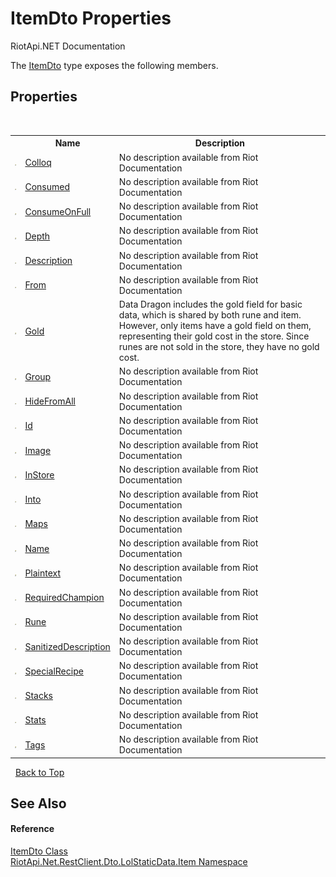 # ItemDto Properties
RiotApi.NET Documentation 

The <a href="152c228f-f557-6caf-c38a-642e6c61e827">ItemDto</a> type exposes the following members.


## Properties
&nbsp;<table><tr><th></th><th>Name</th><th>Description</th></tr><tr><td>![Public property](media/pubproperty.gif "Public property")</td><td><a href="45070c8a-d3e8-611e-1de1-2386f8bcc15a">Colloq</a></td><td>
No description available from Riot Documentation</td></tr><tr><td>![Public property](media/pubproperty.gif "Public property")</td><td><a href="60f5cd5a-079f-aea7-b537-594543536c6e">Consumed</a></td><td>
No description available from Riot Documentation</td></tr><tr><td>![Public property](media/pubproperty.gif "Public property")</td><td><a href="471dc623-7d4c-e43c-bd1b-132685c3d114">ConsumeOnFull</a></td><td>
No description available from Riot Documentation</td></tr><tr><td>![Public property](media/pubproperty.gif "Public property")</td><td><a href="9a5c76f1-3704-dec5-bf25-b6c3cb82de6e">Depth</a></td><td>
No description available from Riot Documentation</td></tr><tr><td>![Public property](media/pubproperty.gif "Public property")</td><td><a href="be388c3b-d1e1-544b-b05e-81bb0a51ac5a">Description</a></td><td>
No description available from Riot Documentation</td></tr><tr><td>![Public property](media/pubproperty.gif "Public property")</td><td><a href="bb488a5c-85c9-8439-97d3-98e58567bab0">From</a></td><td>
No description available from Riot Documentation</td></tr><tr><td>![Public property](media/pubproperty.gif "Public property")</td><td><a href="ebb5dbcc-a961-7ca9-4b2f-d28503708ec8">Gold</a></td><td>
Data Dragon includes the gold field for basic data, which is shared by both rune and item. However, only items have a gold field on them, representing their gold cost in the store. Since runes are not sold in the store, they have no gold cost.</td></tr><tr><td>![Public property](media/pubproperty.gif "Public property")</td><td><a href="9f2b3ef1-dae1-0ed9-b3ac-db30c9cc7255">Group</a></td><td>
No description available from Riot Documentation</td></tr><tr><td>![Public property](media/pubproperty.gif "Public property")</td><td><a href="86539998-eb1c-e702-fc78-605f731a9d2a">HideFromAll</a></td><td>
No description available from Riot Documentation</td></tr><tr><td>![Public property](media/pubproperty.gif "Public property")</td><td><a href="52200b7a-07af-7dc9-4dcf-ddc472a4a090">Id</a></td><td>
No description available from Riot Documentation</td></tr><tr><td>![Public property](media/pubproperty.gif "Public property")</td><td><a href="fa55d332-7bb9-db22-64ac-4a7753b5576a">Image</a></td><td>
No description available from Riot Documentation</td></tr><tr><td>![Public property](media/pubproperty.gif "Public property")</td><td><a href="bfa4cef7-9060-d42d-4279-9d001446d8fa">InStore</a></td><td>
No description available from Riot Documentation</td></tr><tr><td>![Public property](media/pubproperty.gif "Public property")</td><td><a href="d2823015-d9ec-0f47-05c4-ee635ead1888">Into</a></td><td>
No description available from Riot Documentation</td></tr><tr><td>![Public property](media/pubproperty.gif "Public property")</td><td><a href="a4de4084-6e35-e2cf-a2b5-7efb0ca7a4e9">Maps</a></td><td>
No description available from Riot Documentation</td></tr><tr><td>![Public property](media/pubproperty.gif "Public property")</td><td><a href="b551e0a7-08cd-787f-fcb6-da3ad63ba973">Name</a></td><td>
No description available from Riot Documentation</td></tr><tr><td>![Public property](media/pubproperty.gif "Public property")</td><td><a href="d78b6b32-aade-0757-8aaa-ef6f129016b4">Plaintext</a></td><td>
No description available from Riot Documentation</td></tr><tr><td>![Public property](media/pubproperty.gif "Public property")</td><td><a href="d9997e3f-f1a4-ca5c-22e1-35d625677b3a">RequiredChampion</a></td><td>
No description available from Riot Documentation</td></tr><tr><td>![Public property](media/pubproperty.gif "Public property")</td><td><a href="8431eb01-67a4-a194-10f9-0095a01d24df">Rune</a></td><td>
No description available from Riot Documentation</td></tr><tr><td>![Public property](media/pubproperty.gif "Public property")</td><td><a href="7ca3d99c-2e5f-8da7-aa42-6c416e48e72c">SanitizedDescription</a></td><td>
No description available from Riot Documentation</td></tr><tr><td>![Public property](media/pubproperty.gif "Public property")</td><td><a href="3671d403-b377-9f96-565a-22763ae27221">SpecialRecipe</a></td><td>
No description available from Riot Documentation</td></tr><tr><td>![Public property](media/pubproperty.gif "Public property")</td><td><a href="da1351e3-2bd1-fec5-571f-4a8cc93b39d3">Stacks</a></td><td>
No description available from Riot Documentation</td></tr><tr><td>![Public property](media/pubproperty.gif "Public property")</td><td><a href="dbe62797-2033-b274-cfa1-d2e42e4fb66d">Stats</a></td><td>
No description available from Riot Documentation</td></tr><tr><td>![Public property](media/pubproperty.gif "Public property")</td><td><a href="9cd90b63-7a75-de4c-1da4-b3ad52aacda1">Tags</a></td><td>
No description available from Riot Documentation</td></tr></table>&nbsp;
<a href="#itemdto-properties">Back to Top</a>

## See Also


#### Reference
<a href="152c228f-f557-6caf-c38a-642e6c61e827">ItemDto Class</a><br /><a href="de48fbe3-5d1d-7329-f603-32d1973b0313">RiotApi.Net.RestClient.Dto.LolStaticData.Item Namespace</a><br />